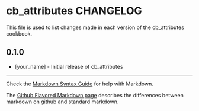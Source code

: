 # cb_attributes CHANGELOG

This file is used to list changes made in each version of the cb_attributes cookbook.

## 0.1.0
- [your_name] - Initial release of cb_attributes

- - -
Check the [Markdown Syntax Guide](http://daringfireball.net/projects/markdown/syntax) for help with Markdown.

The [Github Flavored Markdown page](http://github.github.com/github-flavored-markdown/) describes the differences between markdown on github and standard markdown.

